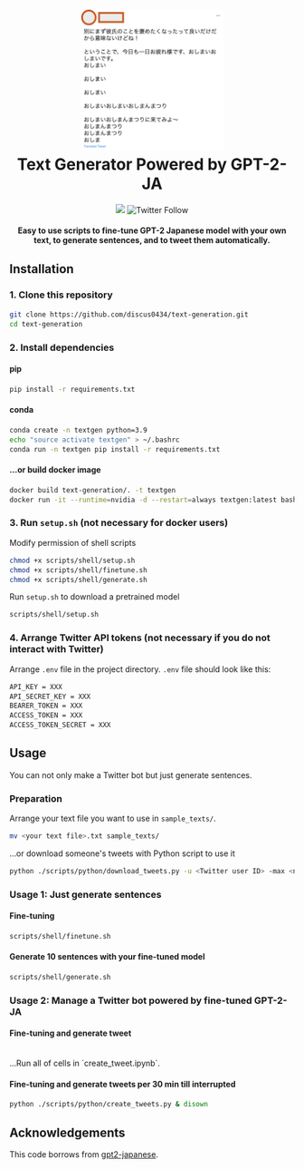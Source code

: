 <h1 align="center">
  <img src="./docs/images/image.png" width="50%">
  <br>
  Text Generator Powered by GPT-2-JA
</h1>

<p align="center">
  <a href="https://www.codacy.com/gh/discus0434/text-generation/dashboard?utm_source=github.com&amp;utm_medium=referral&amp;utm_content=discus0434/text-generation&amp;utm_campaign=Badge_Grade"><img src="https://app.codacy.com/project/badge/Grade/52d3bb26d382445a9bc5d1fd4a8cfc49"/></a>
  <img alt="Twitter Follow" src="https://img.shields.io/twitter/follow/_determina_?color=skyblue&style=social">
</p>

<h4 align="center">
  Easy to use scripts to fine-tune GPT-2 Japanese model with your own text, to generate sentences, and to tweet them automatically.
  <br>
</h4>

## Installation

### 1. Clone this repository

```zsh
git clone https://github.com/discus0434/text-generation.git
cd text-generation
```

### 2. Install dependencies

#### pip

```zsh
pip install -r requirements.txt
```

#### conda

```zsh
conda create -n textgen python=3.9
echo "source activate textgen" > ~/.bashrc
conda run -n textgen pip install -r requirements.txt
```

#### ...or build docker image

```zsh
docker build text-generation/. -t textgen
docker run -it --runtime=nvidia -d --restart=always textgen:latest bash
```

### 3. Run `setup.sh` (not necessary for docker users)

Modify permission of shell scripts

```zsh
chmod +x scripts/shell/setup.sh
chmod +x scripts/shell/finetune.sh
chmod +x scripts/shell/generate.sh
```

Run `setup.sh` to download a pretrained model

```zsh
scripts/shell/setup.sh
```

### 4. Arrange Twitter API tokens (not necessary if you do not interact with Twitter)

Arrange `.env` file in the project directory.
`.env` file should look like this:

```txt
API_KEY = XXX
API_SECRET_KEY = XXX
BEARER_TOKEN = XXX
ACCESS_TOKEN = XXX
ACCESS_TOKEN_SECRET = XXX
```

## Usage

You can not only make a Twitter bot but just generate sentences.

### Preparation

Arrange your text file you want to use in `sample_texts/`.
```zsh
mv <your text file>.txt sample_texts/
```

...or download someone's tweets with Python script to use it

```zsh
python ./scripts/python/download_tweets.py -u <Twitter user ID> -max <number of tweets you will get>
```

### Usage 1: Just generate sentences

#### Fine-tuning

```zsh
scripts/shell/finetune.sh
```
#### Generate 10 sentences with your fine-tuned model

```zsh
scripts/shell/generate.sh
```

### Usage 2: Manage a Twitter bot powered by fine-tuned GPT-2-JA

#### Fine-tuning and generate tweet
<br>
...Run all of cells in `create_tweet.ipynb`.
<br>

#### Fine-tuning and generate tweets per 30 min till interrupted

```zsh
python ./scripts/python/create_tweets.py & disown
```

## Acknowledgements

This code borrows from [gpt2-japanese](https://github.com/tanreinama/gpt2-japanese).
